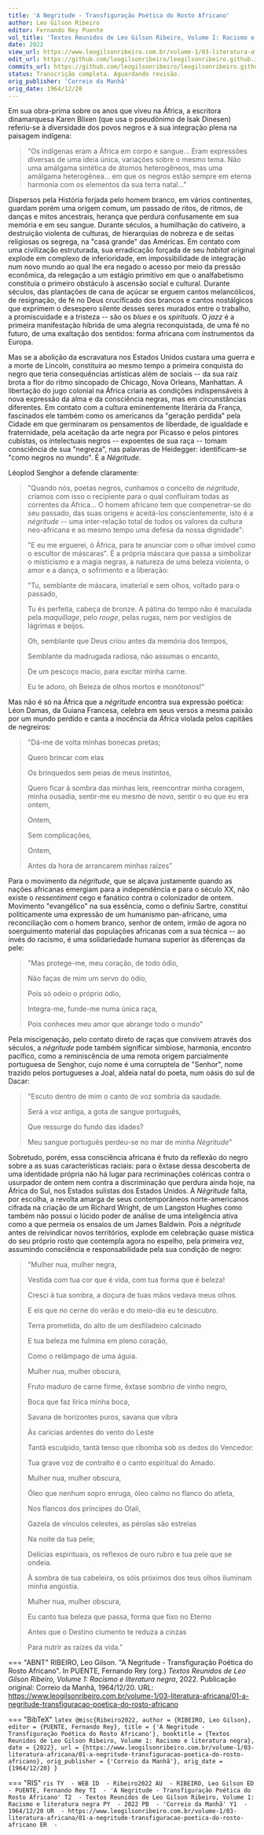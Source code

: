 ```yaml
---
title: 'A Negritude - Transfiguração Poética do Rosto Africano'
author: Leo Gilson Ribeiro
editor: Fernando Rey Puente
vol_title: 'Textos Reunidos de Leo Gilson Ribeiro, Volume I: Racismo e literatura negra'
date: 2022
view_url: https://www.leogilsonribeiro.com.br/volume-1/03-literatura-africana/01-a-negritude-transfiguracao-poetica-do-rosto-africano
edit_url: https://github.com/leogilsonribeiro/leogilsonribeiro.github.io/edit/main/docs/markdown/volume-1/03-literatura-africana/01-a-negritude-transfiguracao-poetica-do-rosto-africano.md
commits_url: https://github.com/leogilsonribeiro/leogilsonribeiro.github.io/commits/main/docs/markdown/volume-1/03-literatura-africana/01-a-negritude-transfiguracao-poetica-do-rosto-africano.md
status: Transcrição completa. Aguardando revisão.
orig_publisher: 'Correio da Manhã'
orig_date: 1964/12/20
---
```


Em sua obra-prima sobre os anos que viveu na África, a escritora dinamarquesa Karen Blixen (que usa o pseudônimo de Isak Dinesen) referiu-se à diversidade dos povos negros e à sua integração plena na paisagem indígena:

> "Os indígenas eram a África em corpo e sangue\... Eram expressões diversas de uma ideia única, variações sobre o mesmo tema. Não uma amálgama sintética de átomos heterogêneos, mas uma amálgama heterogênea\... em que os negros estão sempre em eterna harmonia com os elementos da sua terra natal\..."

Dispersos pela História forjada pelo homem branco, em vários continentes, guardam porém uma origem comum, um passado de ritos, de ritmos, de danças e mitos ancestrais, herança que perdura confusamente em sua memória e em seu sangue. Durante séculos, a humilhação do cativeiro, a destruição violenta de culturas, de hierarquias de nobreza e de seitas religiosas os segrega, na "casa grande" das Américas. Em contato com uma civilização estruturada, sua erradicação forçada de seu *habitat* original explode em complexo de inferioridade, em impossibilidade de integração num novo mundo ao qual lhe era negado o acesso por meio da pressão econômica, da relegação a um estágio primitivo em que o analfabetismo constituía o primeiro obstáculo à ascensão social e cultural. Durante séculos, das plantações de cana de açúcar se erguem cantos melancólicos, de resignação, de fé no Deus crucificado dos brancos e cantos nostálgicos que exprimem o desespero silente desses seres murados entre o trabalho, a promiscuidade e a tristeza -- são os *blues* e os *spirituals*. O *jazz* é a primeira manifestação híbrida de uma alegria reconquistada, de uma fé no futuro, de uma exaltação dos sentidos: forma africana com instrumentos da Europa.

Mas se a abolição da escravatura nos Estados Unidos custara uma guerra e a morte de Lincoln, constituíra ao mesmo tempo a primeira conquista do negro que teria consequências artísticas além de sociais -- da sua raiz brota a flor do ritmo sincopado de Chicago, Nova Orleans, Manhattan. A libertação do jugo colonial na África criaria as condições indispensáveis à nova expressão da alma e da consciência negras, mas em circunstâncias diferentes. Em contato com a cultura eminentemente literária da França, fascinados ele também como os americanos da "geração perdida" pela Cidade em que germinaram os pensamentos de liberdade, de igualdade e fraternidade, pela aceitação da arte negra por Picasso e pelos pintores cubistas, os intelectuais negros -- expoentes de sua raça -- tomam consciência de sua "negreza", nas palavras de Heidegger: identificam-se "como negros no mundo". É a *Négritude*.

Léoplod Senghor a defende claramente:

> "Quando nós, poetas negros, cunhamos o conceito de *négritude*, criamos com isso o recipiente para o qual confluíram todas as correntes da África\... O homem africano tem que compenetrar-se do seu passado, das suas origens e aceitá-los conscientemente, isto é a *négritude* -- uma inter-relação total de todos os valores da cultura neo-africana e ao mesmo tempo uma defesa da nossa dignidade":
>
> "E eu me erguerei, ó África, para te anunciar com o olhar imóvel como o escultor de máscaras". É a própria máscara que passa a simbolizar o misticismo e a magia negras, a natureza de uma beleza violenta, o amor e a dança, o sofrimento e a liberação:
>
> "Tu, semblante de máscara, imaterial e sem olhos, voltado para o passado,
>
> Tu és perfeita, cabeça de bronze. A pátina do tempo não é maculada pela *maquillage*, pelo *rouge*, pelas rugas, nem por vestígios de lágrimas e beijos.
>
> Oh, semblante que Deus criou antes da memória dos tempos,
>
> Semblante da madrugada radiosa, não assumas o encanto,
>
> De um pescoço macio, para excitar minha carne.
>
> Eu te adoro, oh Beleza de olhos mortos e monótonos!"

Mas não é só na África que a *négritude* encontra sua expressão poética: Léon Damas, da Guiana Francesa, celebra em seus versos a mesma paixão por um mundo perdido e canta a inocência da África violada pelos capitães de negreiros:

> "Dá-me de volta minhas bonecas pretas;
>
> Quero brincar com elas
>
> Os brinquedos sem peias de meus instintos,
>
> Quero ficar à sombra das minhas leis, reencontrar minha coragem, minha ousadia, sentir-me eu mesmo de novo, sentir o eu que eu era ontem,
>
> Ontem,
>
> Sem complicações,
>
> Ontem,
>
> Antes da hora de arrancarem minhas raízes"

Para o movimento da *négritude*, que se alçava justamente quando as nações africanas emergiam para a independência e para o século XX, não existe o *ressentiment* cego e fanático contra o colonizador de ontem. Movimento "evangélico" na sua essência, como o definiu Sartre, constitui politicamente uma expressão de um humanismo pan-africano, uma reconciliação com o homem branco, senhor de ontem, irmão de agora no soerguimento material das populações africanas com a sua técnica -- ao invés do racismo, é uma solidariedade humana superior às diferenças da pele:

> "Mas protege-me, meu coração, de todo ódio,
>
> Não faças de mim um servo do ódio,
>
> Pois só odeio o próprio ódio,
>
> Integra-me, funde-me numa única raça,
>
> Pois conheces meu amor que abrange todo o mundo"

Pela miscigenação, pelo contato direto de raças que convivem através dos séculos, a *négritude* pode também significar simbiose, harmonia, encontro pacífico, como a reminiscência de uma remota origem parcialmente portuguesa de Senghor, cujo nome é uma corruptela de "Senhor", nome trazido pelos portugueses a Joal, aldeia natal do poeta, num oásis do sul de Dacar:

> "Escuto dentro de mim o canto de voz sombria da saudade.
>
> Será a voz antiga, a gota de sangue português,
>
> Que ressurge do fundo das idades?
>
> Meu sangue português perdeu-se no mar de minha *Négritude*"

Sobretudo, porém, essa consciência africana é fruto da reflexão do negro sobre a as suas características raciais: para o êxtase dessa descoberta de uma identidade própria não há lugar para recriminações coléricas contra o usurpador de ontem nem contra a discriminação que perdura ainda hoje, na África do Sul, nos Estados sulistas dos Estados Unidos. À *Négritude* falta, por escolha, a revolta amarga de seus contemporâneos norte-americanos cifrada na criação de um Richard Wright, de um Langston Hughes como também não possui o lúcido poder de análise de uma inteligência ativa como a que permeia os ensaios de um James Baldwin. Pois a *négritude* antes de reivindicar novos territórios, explode em celebração quase mística do seu próprio rosto que contempla agora no espelho, pela primeira vez, assumindo consciência e responsabilidade pela sua condição de negro:

> "Mulher nua, mulher negra,
>
> Vestida com tua cor que é vida, com tua forma que é beleza!
>
> Cresci à tua sombra, a doçura de tuas mãos vedava meus olhos.
>
> E eis que no cerne do verão e do meio-dia eu te descubro.
>
> Terra prometida, do alto de um desfiladeiro calcinado
>
> E tua beleza me fulmina em pleno coração,
>
> Como o relâmpago de uma águia.
>
> Mulher nua, mulher obscura,
>
> Fruto maduro de carne firme, êxtase sombrio de vinho negro,
>
> Boca que faz lírica minha boca,
>
> Savana de horizontes puros, savana que vibra
>
> Às carícias ardentes do vento do Leste
>
> Tantã esculpido, tantã tenso que ribomba sob os dedos do Vencedor:
>
> Tua grave voz de contralto é o canto espiritual do Amado.
>
> Mulher nua, mulher obscura,
>
> Óleo que nenhum sopro enruga, óleo calmo no flanco do atleta,
>
> Nos flancos dos príncipes do Olali,
>
> Gazela de vínculos celestes, as pérolas são estrelas
>
> Na noite da tua pele;
>
> Delícias espirituais, os reflexos de ouro rubro e tua pele que se ondeia.
>
> À sombra de tua cabeleira, os sóis próximos dos teus olhos iluminam minha angústia.
>
> Mulher nua, mulher obscura,
>
> Eu canto tua beleza que passa, forma que fixo no Eterno
>
> Antes que o Destino ciumento te reduza a cinzas
>
> Para nutrir as raízes da vida."


=== "ABNT"
    RIBEIRO, Leo Gilson. "A Negritude - Transfiguração Poética do Rosto Africano". In PUENTE, Fernando Rey (org.) <em>Textos Reunidos de Leo Gilson Ribeiro, Volume 1: Racismo e literatura negra</em>, 2022. Publicação original: Correio da Manhã, 1964/12/20. URL: <a href="stable_url">https://www.leogilsonribeiro.com.br/volume-1/03-literatura-africana/01-a-negritude-transfiguracao-poetica-do-rosto-africano</a>

=== "BibTeX"
    ```latex
    @misc{Ribeiro2022,
    author = {RIBEIRO, Leo Gilson},
    editor = {PUENTE, Fernando Rey},
    title = {'A Negritude - Transfiguração Poética do Rosto Africano'},
    booktitle = {Textos Reunidos de Leo Gilson Ribeiro, Volume 1: Racismo e literatura negra},
    date = {2022},
    url = {https://www.leogilsonribeiro.com.br/volume-1/03-literatura-africana/01-a-negritude-transfiguracao-poetica-do-rosto-africano},
    orig_publisher = {'Correio da Manhã'},
    orig_date = {1964/12/20}
    }
    ```

=== "RIS"
    ```ris
    TY  - WEB
    ID  - Ribeiro2022
    AU  - RIBEIRO, Leo Gilson
    ED  - PUENTE, Fernando Rey
    TI  - 'A Negritude - Transfiguração Poética do Rosto Africano'
    T2  - Textos Reunidos de Leo Gilson Ribeiro, Volume 1: Racismo e literatura negra
    PY  - 2022
    PB  - 'Correio da Manhã'
    Y1  - 1964/12/20
    UR  - https://www.leogilsonribeiro.com.br/volume-1/03-literatura-africana/01-a-negritude-transfiguracao-poetica-do-rosto-africano
    ER  - 
    ```
